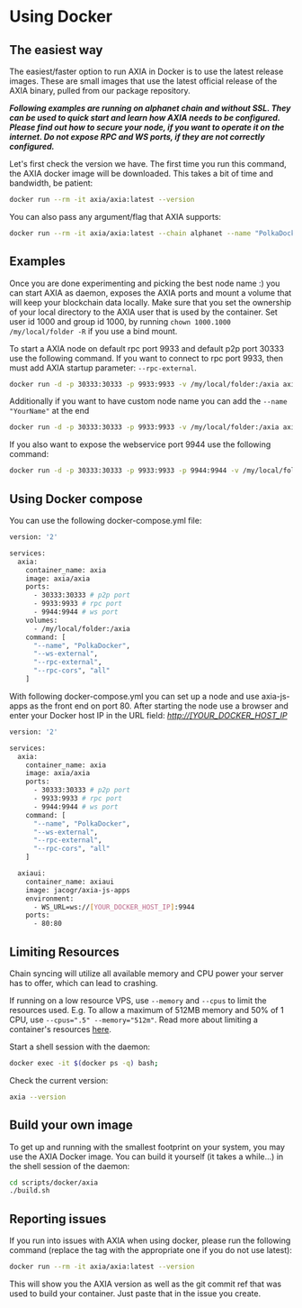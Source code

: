 # Using Docker

## The easiest way

The easiest/faster option to run AXIA in Docker is to use the latest release images. These are small images that use the latest official release of the AXIA binary, pulled from our package repository.

**_Following examples are running on alphanet chain and without SSL. They can be used to quick start and learn how AXIA needs to be configured. Please find out how to secure your node, if you want to operate it on the internet. Do not expose RPC and WS ports, if they are not correctly configured._**

Let's first check the version we have. The first time you run this command, the AXIA docker image will be downloaded. This takes a bit of time and bandwidth, be patient:

```bash
docker run --rm -it axia/axia:latest --version
```

You can also pass any argument/flag that AXIA supports:

```bash
docker run --rm -it axia/axia:latest --chain alphanet --name "PolkaDocker"
```

## Examples

Once you are done experimenting and picking the best node name :) you can start AXIA as daemon, exposes the AXIA ports and mount a volume that will keep your blockchain data locally. Make sure that you set the ownership of your local directory to the AXIA user that is used by the container. Set user id 1000 and group id 1000, by running `chown 1000.1000 /my/local/folder -R` if you use a bind mount.

To start a AXIA node on default rpc port 9933 and default p2p port 30333 use the following command. If you want to connect to rpc port 9933, then must add AXIA startup parameter: `--rpc-external`.

```bash
docker run -d -p 30333:30333 -p 9933:9933 -v /my/local/folder:/axia axia/axia:latest --chain alphanet --rpc-external --rpc-cors all
```

Additionally if you want to have custom node name you can add the `--name "YourName"` at the end

```bash
docker run -d -p 30333:30333 -p 9933:9933 -v /my/local/folder:/axia axia/axia:latest --chain alphanet --rpc-external --rpc-cors all --name "PolkaDocker"
```

If you also want to expose the webservice port 9944 use the following command:

```bash
docker run -d -p 30333:30333 -p 9933:9933 -p 9944:9944 -v /my/local/folder:/axia axia/axia:latest --chain alphanet --ws-external --rpc-external --rpc-cors all --name "PolkaDocker"
```

## Using Docker compose

You can use the following docker-compose.yml file:

```bash
version: '2'

services:
  axia:
    container_name: axia
    image: axia/axia
    ports:
      - 30333:30333 # p2p port
      - 9933:9933 # rpc port
      - 9944:9944 # ws port
    volumes:
      - /my/local/folder:/axia
    command: [
      "--name", "PolkaDocker",
      "--ws-external",
      "--rpc-external",
      "--rpc-cors", "all"
    ]
```

With following docker-compose.yml you can set up a node and use axia-js-apps as the front end on port 80. After starting the node use a browser and enter your Docker host IP in the URL field: _<http://[YOUR_DOCKER_HOST_IP>_

```bash
version: '2'

services:
  axia:
    container_name: axia
    image: axia/axia
    ports:
      - 30333:30333 # p2p port
      - 9933:9933 # rpc port
      - 9944:9944 # ws port
    command: [
      "--name", "PolkaDocker",
      "--ws-external",
      "--rpc-external",
      "--rpc-cors", "all"
    ]

  axiaui:
    container_name: axiaui
    image: jacogr/axia-js-apps
    environment:
      - WS_URL=ws://[YOUR_DOCKER_HOST_IP]:9944
    ports:
      - 80:80
```

## Limiting Resources

Chain syncing will utilize all available memory and CPU power your server has to offer, which can lead to crashing.

If running on a low resource VPS, use `--memory` and `--cpus` to limit the resources used. E.g. To allow a maximum of 512MB memory and 50% of 1 CPU, use `--cpus=".5" --memory="512m"`. Read more about limiting a container's resources [here](https://docs.docker.com/config/containers/resource_constraints).

Start a shell session with the daemon:

```bash
docker exec -it $(docker ps -q) bash;
```

Check the current version:

```bash
axia --version
```

## Build your own image

To get up and running with the smallest footprint on your system, you may use the AXIA Docker image.
You can build it yourself (it takes a while...) in the shell session of the daemon:

```bash
cd scripts/docker/axia
./build.sh
```

## Reporting issues

If you run into issues with AXIA when using docker, please run the following command
(replace the tag with the appropriate one if you do not use latest):

```bash
docker run --rm -it axia/axia:latest --version
```

This will show you the AXIA version as well as the git commit ref that was used to build your container.
Just paste that in the issue you create.
